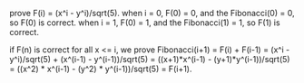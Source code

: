 prove F(i) = (x^i - y^i)/sqrt(5).
when i = 0, F(0) = 0, and the Fibonacci(0) = 0, so F(0) is correct.
when i = 1, F(0) = 1, and the Fibonacci(1) = 1, so F(1) is correct.

if F(n) is correct for all x <= i, we prove Fibonacci(i+1) = F(i) + F(i-1)
                                                           = (x^i - y^i)/sqrt(5) + (x^(i-1) - y^(i-1))/sqrt(5)
                                                           = ((x+1)*x^(i-1) - (y+1)*y^(i-1))/sqrt(5)
                                                           = ((x^2) * x^(i-1) - (y^2) * y^(i-1))/sqrt(5)
                                                           = F(i+1).
